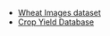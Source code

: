 - [Wheat Images dataset](https://www.kaggle.com/competitions/global-wheat-detection)
- [Crop Yield Database](https://www.kaggle.com/datasets/abhinand05/crop-production-in-india)
